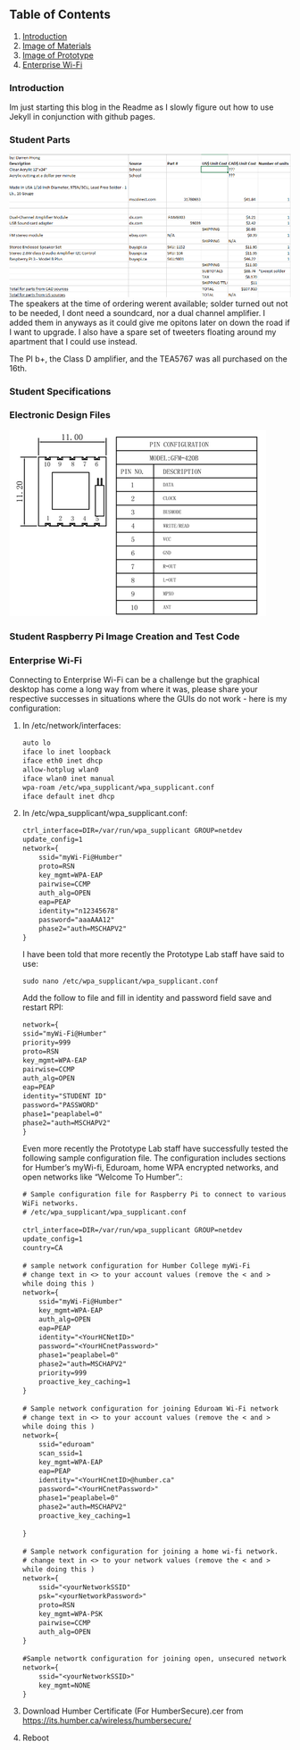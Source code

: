 ## Table of Contents
1. [Introduction](#introduction)
2. [Image of Materials](#materials)
3. [Image of Prototype](#prototype)
6. [Enterprise Wi-Fi](#enterprise-wi-fi)

### Introduction
Im just starting this blog in the Readme as I slowly figure out how to use Jekyll in conjunction with github pages.

### Student Parts
![Image of Prototype](https://raw.githubusercontent.com/DarrenProng/Hardware-Production/master/images/PartsList.png) 
The speakers at the time of ordering werent available;
solder turned out not to be needed,
I dont need a soundcard,
nor a dual channel amplifier.
I added them in anyways as it could give me opitons later on down the road if I want to upgrade.
I also have a spare set of tweeters floating around my apartment that I could use instead.

The PI b+, the Class D amplifier, and the TEA5767 was all purchased on the 16th.

### Student Specifications

### Electronic Design Files

![Image of Prototype](https://raw.githubusercontent.com/DarrenProng/Hardware-Production/master/images/tea5767_pinout.png)

### Student Raspberry Pi Image Creation and Test Code

### Enterprise Wi-Fi

Connecting to Enterprise Wi-Fi can be a challenge but the graphical desktop has come a long way from where it was, please share your respective successes in situations where the GUIs do not work - here is my configuration:

1.  In /etc/network/interfaces:
	```
	auto lo
	iface lo inet loopback
	iface eth0 inet dhcp
	allow-hotplug wlan0
	iface wlan0 inet manual
	wpa-roam /etc/wpa_supplicant/wpa_supplicant.conf
	iface default inet dhcp
	```

2.  In /etc/wpa_supplicant/wpa_supplicant.conf:
	```
	ctrl_interface=DIR=/var/run/wpa_supplicant GROUP=netdev
	update_config=1
	network={
        ssid="myWi-Fi@Humber"
        proto=RSN
        key_mgmt=WPA-EAP
        pairwise=CCMP
        auth_alg=OPEN
        eap=PEAP
        identity="n12345678"
        password="aaaAAA12"
        phase2="auth=MSCHAPV2"
	}
	```

	I have been told that more recently the Prototype Lab staff have said to use:
	```
	sudo nano /etc/wpa_supplicant/wpa_supplicant.conf
	```

	Add the follow to file and fill in identity and password field save and restart RPI:
	```
	network={
	ssid="myWi-Fi@Humber"
	priority=999
	proto=RSN
	key_mgmt=WPA-EAP
	pairwise=CCMP
	auth_alg=OPEN
	eap=PEAP
	identity="STUDENT ID"
	password="PASSWORD"
	phase1="peaplabel=0"
	phase2="auth=MSCHAPV2"
	}
	```
	Even more recently the Prototype Lab staff have successfully tested the 
	following sample configuration file. The configuration includes sections 
	for Humber’s myWi-fi, Eduroam, home WPA encrypted networks, and open networks like “Welcome To Humber”.:
	```
	# Sample configuration file for Raspberry Pi to connect to various WiFi networks.
	# /etc/wpa_supplicant/wpa_supplicant.conf

	ctrl_interface=DIR=/var/run/wpa_supplicant GROUP=netdev
	update_config=1
	country=CA

	# sample network configuration for Humber College myWi-Fi
	# change text in <> to your account values (remove the < and > while doing this )
	network={
		ssid="myWi-Fi@Humber"
		key_mgmt=WPA-EAP
		auth_alg=OPEN
		eap=PEAP
		identity="<YourHCNetID>"
		password="<YourHCnetPassword>"
		phase1="peaplabel=0"
		phase2="auth=MSCHAPV2"
		priority=999
		proactive_key_caching=1
	}

	# Sample network configuration for joining Eduroam Wi-Fi network
	# change text in <> to your account values (remove the < and > while doing this )
	network={
		ssid="eduroam"
		scan_ssid=1
		key_mgmt=WPA-EAP
		eap=PEAP
		identity="<YourHCnetID>@humber.ca"
		password="<YourHCnetPassword>"
		phase1="peaplabel=0"
		phase2="auth=MSCHAPV2"
		proactive_key_caching=1

	}

	# Sample network configuration for joining a home wi-fi network.
	# change text in <> to your network values (remove the < and > while doing this )
	network={
		ssid="<yourNetworkSSID"
		psk="<yourNetworkPassword>"
		proto=RSN
		key_mgmt=WPA-PSK
		pairwise=CCMP
		auth_alg=OPEN
	}

	#Sample networtk configuration for joining open, unsecured network
	network={
		ssid="<yourNetworkSSID>"
		key_mgmt=NONE
	}
	```
	
3.  Download Humber Certificate (For HumberSecure).cer from https://its.humber.ca/wireless/humbersecure/

4.  Reboot
